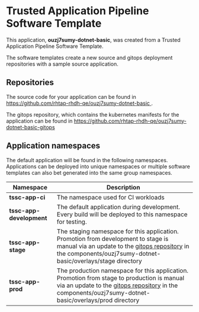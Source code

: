 # Trusted Application Pipeline Software Template

This application, **ouzj7sumy-dotnet-basic**, was created from a Trusted Application Pipeline Software Template.

The software templates create a new source and gitops deployment repositories with a sample source application. 

## Repositories

The source code for your application can be found in [https://github.com/rhtap-rhdh-qe/ouzj7sumy-dotnet-basic ](https://github.com/rhtap-rhdh-qe/ouzj7sumy-dotnet-basic ).
 
The gitops repository, which contains the kubernetes manifests for the application can be found in 
[https://github.com/rhtap-rhdh-qe/ouzj7sumy-dotnet-basic-gitops ](https://github.com/rhtap-rhdh-qe/ouzj7sumy-dotnet-basic-gitops ) 

## Application namespaces 

The default application will be found in the following namespaces. Applications can be deployed into unique namespaces or multiple software templates can also bet generated into the same group namespaces.  

|  Namespace   |  Description   |  
| -------- | -------- |
| **tssc-app-ci** | The namespace used for CI workloads |
| **tssc-app-development** | The default application during development. Every build will be deployed to this namespace for testing. |
| **tssc-app-stage** | The staging namespace for this application. Promotion from development to stage is manual via an update to the [gitops repository](https://github.com/rhtap-rhdh-qe/ouzj7sumy-dotnet-basic-gitops ) in the components/ouzj7sumy-dotnet-basic/overlays/stage directory |
| **tssc-app-prod** | The production namespace for this application. Promotion from stage to production is manual via an update to the [gitops repository](https://github.com/rhtap-rhdh-qe/ouzj7sumy-dotnet-basic-gitops ) in the components/ouzj7sumy-dotnet-basic/overlays/prod directory |